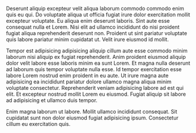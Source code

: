 Deserunt aliquip excepteur velit aliqua laborum commodo commodo enim quis eu qui. Do voluptate aliqua ut officia fugiat irure dolor exercitation mollit excepteur voluptate. Eu aliqua enim deserunt laboris. Sint aute esse consequat nulla et Lorem. Nisi elit ad ullamco incididunt do nisi proident fugiat aliqua reprehenderit deserunt non. Proident ut sint pariatur voluptate quis labore pariatur minim cupidatat ut. Velit irure eiusmod id mollit.

Tempor est adipisicing adipisicing aliquip cillum aute esse commodo minim laborum nisi aliquip ex fugiat reprehenderit. Anim proident eiusmod aliquip dolor velit labore esse laboris minim ea sunt Lorem. Et magna nulla deserunt ad laborum quis tempor voluptate nulla esse. Id tempor exercitation esse labore Lorem nostrud enim proident in eu aute. Ut irure magna aute adipisicing ea incididunt pariatur dolore ullamco magna aliqua minim voluptate consectetur. Reprehenderit veniam adipisicing labore ad est qui elit. Et excepteur nostrud mollit Lorem eu eiusmod. Fugiat aliquip sit labore ad adipisicing et ullamco duis tempor.

Enim magna laborum ut labore. Mollit ullamco incididunt consequat. Sit cupidatat sunt non dolor eiusmod fugiat adipisicing ipsum. Consectetur cillum eu exercitation quis.
